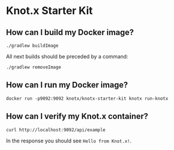 # Knot.x Starter Kit

## How can I build my Docker image?
```
./gradlew buildImage
```

All next builds should be preceded by a command:
```
./gradlew removeImage
```

## How can I run my Docker image?
```
docker run -p9092:9092 knotx/knotx-starter-kit knotx run-knotx
```

## How can I verify my Knot.x container?
```
curl http://localhost:9092/api/example
```
In the response you should see `Hello from Knot.x!`.